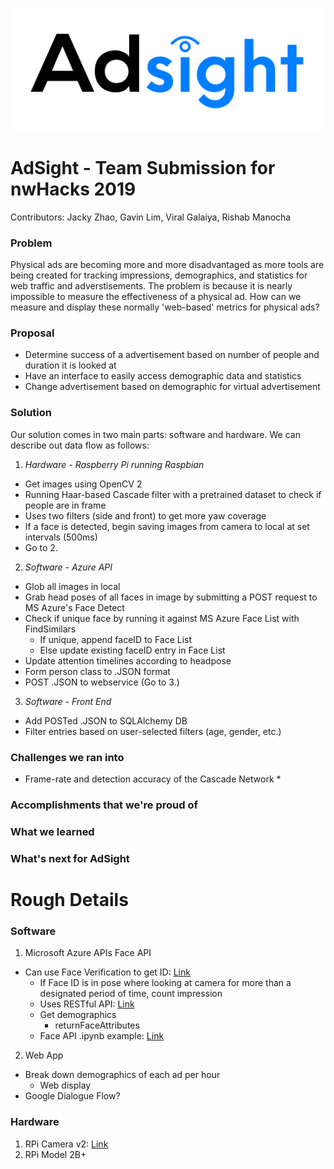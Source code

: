![Adsight](Resources/logo_alpha.png)

# AdSight - Team Submission for nwHacks 2019
Contributors: Jacky Zhao, Gavin Lim, Viral Galaiya, Rishab Manocha

### Problem
Physical ads are becoming more and more disadvantaged as more tools are being created for tracking impressions, demographics, and statistics for web traffic and adverstisements. The problem is because it is nearly impossible to measure the effectiveness of a physical ad. How can we measure and display these normally 'web-based' metrics for physical ads?

### Proposal
* Determine success of a advertisement based on number of people and duration it is looked at
* Have an interface to easily access demographic data and statistics
* Change advertisement based on demographic for virtual advertisement

### Solution
Our solution comes in two main parts: software and hardware. We can describe out data flow as follows:
1. *Hardware - Raspberry Pi running Raspbian*
  - Get images using OpenCV 2
  - Running Haar-based Cascade filter with a pretrained dataset to check if people are in frame
  - Uses two filters (side and front) to get more yaw coverage
  - If a face is detected, begin saving images from camera to local at set intervals (500ms)
  - Go to 2.
2. *Software - Azure API*
  - Glob all images in local
  - Grab head poses of all faces in image by submitting a POST request to MS Azure's Face Detect
  - Check if unique face by running it against MS Azure Face List with FindSimilars
    - If unique, append faceID to Face List
    - Else update existing faceID entry in Face List
  - Update attention timelines according to headpose
  - Form person class to .JSON format
  - POST .JSON to webservice (Go to 3.)
3. *Software - Front End*
  - Add POSTed .JSON to SQLAlchemy DB
  - Filter entries based on user-selected filters (age, gender, etc.)

### Challenges we ran into
 * Frame-rate and detection accuracy of the Cascade Network
   * 

### Accomplishments that we're proud of


### What we learned


### What's next for AdSight


# Rough Details
### Software
1. Microsoft Azure APIs Face API
  - Can use Face Verification to get ID: [Link](https://azure.microsoft.com/en-gb/services/cognitive-services/face/#verification)
    - If Face ID is in pose where looking at camera for more than a designated period of time, count impression
    - Uses RESTful API: [Link](https://docs.microsoft.com/en-gb/azure/cognitive-services/face/QuickStarts/Python)
    - Get demographics
      - returnFaceAttributes
    - Face API .ipynb example: [Link](https://hub.mybinder.org/user/microsoft-cogni-vices-notebooks-yyu0i5ow/notebooks/FaceAPI.ipynb)
2. Web App
  - Break down demographics of each ad per hour
    - Web display
  - Google Dialogue Flow?

### Hardware
1. RPi Camera v2: [Link](https://www.raspberrypi.org/products/camera-module-v2/)
2. RPi Model 2B+

